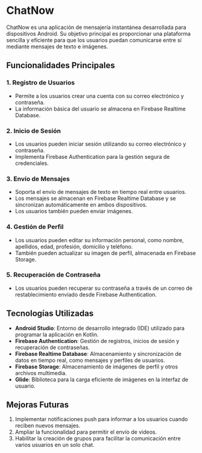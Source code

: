 # ChatNow  

ChatNow es una aplicación de mensajería instantánea desarrollada para dispositivos Android. Su objetivo principal es proporcionar una plataforma sencilla y eficiente para que los usuarios puedan comunicarse entre sí mediante mensajes de texto e imágenes.  

## Funcionalidades Principales  

### 1. **Registro de Usuarios**  
- Permite a los usuarios crear una cuenta con su correo electrónico y contraseña.  
- La información básica del usuario se almacena en Firebase Realtime Database.  

### 2. **Inicio de Sesión**  
- Los usuarios pueden iniciar sesión utilizando su correo electrónico y contraseña.  
- Implementa Firebase Authentication para la gestión segura de credenciales.  

### 3. **Envío de Mensajes**  
- Soporta el envío de mensajes de texto en tiempo real entre usuarios.  
- Los mensajes se almacenan en Firebase Realtime Database y se sincronizan automáticamente en ambos dispositivos.  
- Los usuarios también pueden enviar imágenes.  

### 4. **Gestión de Perfil**  
- Los usuarios pueden editar su información personal, como nombre, apellidos, edad, profesión, domicilio y teléfono.  
- También pueden actualizar su imagen de perfil, almacenada en Firebase Storage.  

### 5. **Recuperación de Contraseña**  
- Los usuarios pueden recuperar su contraseña a través de un correo de restablecimiento enviado desde Firebase Authentication.  

## Tecnologías Utilizadas  

- **Android Studio**: Entorno de desarrollo integrado (IDE) utilizado para programar la aplicación en Kotlin.  
- **Firebase Authentication**: Gestión de registros, inicios de sesión y recuperación de contraseñas.  
- **Firebase Realtime Database**: Almacenamiento y sincronización de datos en tiempo real, como mensajes y perfiles de usuarios.  
- **Firebase Storage**: Almacenamiento de imágenes de perfil y otros archivos multimedia.  
- **Glide**: Biblioteca para la carga eficiente de imágenes en la interfaz de usuario.  


## Mejoras Futuras  

1. Implementar notificaciones push para informar a los usuarios cuando reciben nuevos mensajes.  
2. Ampliar la funcionalidad para permitir el envío de videos.  
3. Habilitar la creación de grupos para facilitar la comunicación entre varios usuarios en un solo chat.  

